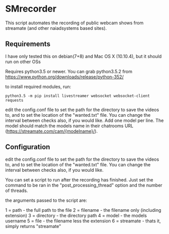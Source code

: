 # SMrecorder

This script automates the recording of public webcam shows from streamate (and other naiadsystems based sites). 


## Requirements

I have only tested this on debian(7+8) and Mac OS X (10.10.4), but it should run on other OSs

Requires python3.5 or newer. You can grab python3.5.2 from https://www.python.org/downloads/release/python-352/

to install required modules, run:
```
python3.5 -m pip install livestreamer websocket websocket-client requests
```


edit the config.conf file to set the path for the directory to save the videos to, and to set the location of the "wanted.txt" file. You can change the interval between checks also, if you would like.
Add one model per line. The model should match the models name in their chatrooms URL (https://streamate.com/cam/{modelname}/). 


## Configuration

edit the config.conf file to set the path for the directory to save the videos to, and to set the location of the "wanted.txt" file. You can change the interval between checks also, if you would like.

You can set a script to run after the recording has finished. Just set the command to be ran in the "post_processing_thread" option and the number of threads. 

the arguments passed to the script are:

1 = path - the full path to the file
2 = filename - the filename only (including extension)
3 = directory - the directory path
4 = model - the models username
5 = file - the filename less the extension
6 = streamate - thats it, simply returns "streamate"
